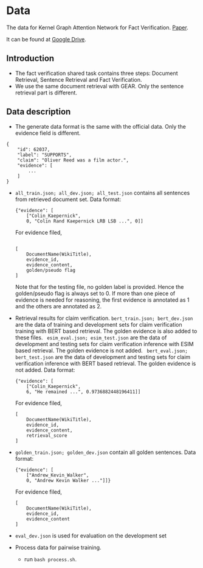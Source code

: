# Data
The data for Kernel Graph Attention Network for Fact Verification. [Paper](https://arxiv.org/pdf/1910.09796.pdf).

It can be found at [Google Drive](https://drive.google.com/open?id=1cv9dfYN_dF8GyILFbON6IUB-iU3nsNLp).


## Introduction
* The fact verification shared task contains three steps: Document Retrieval, Sentence Retrieval and Fact Verification.
* We use the same document retrieval with GEAR. Only the sentence retrieval part is different.


## Data description
* The generate data format is the same with the official data. Only the evidence field is different.
```
{
    "id": 62037,
    "label": "SUPPORTS",
    "claim": "Oliver Reed was a film actor.",
    "evidence": [
        ...
    ]
}
```
* ``all_train.json; all_dev.json; all_test.json`` contains all sentences from retrieved document set.
    Data format:
    ```
    {"evidence": [
        ["Colin_Kaepernick", 
        0, "Colin Rand Kaepernick LRB LSB ...", 0]]
    ```
    For evidence filed,
    ```
     
    [
        DocumentName(WikiTitle),
        evidence_id,
        evidence_content,
        golden/pseudo flag
    ]
    ```
    
    Note that for the testing file, no golden label is provided. Hence the golden/pseudo flag is always set to 0. If more than one piece of evidence is needed for reasoning, the first evidence is annotated as 1 and the others are annotated as 2.
    
* Retrieval results for claim verification.
    ``bert_train.json; bert_dev.json`` are the data of training and development sets for claim verification training with BERT based retrieval. The golden evidence is also added to these files. 
`` esim_eval.json; esim_test.json`` are the data of development and testing sets for claim verification inference with ESIM based retrieval. The golden evidence is not added. 
    `` bert_eval.json; bert_test.json`` are the data of development and testing sets for claim verification inference with BERT based retrieval. The golden evidence is not added. 
    Data format:
    ```
    {"evidence": [
        ["Colin_Kaepernick", 
        6, "He remained ...", 0.9736882448196411]]
    ```
    For evidence filed, 
    ```
    [
        DocumentName(WikiTitle),
        evidence_id,
        evidence_content,
        retrieval_score
    ]
    ```
* ``golden_train.json; golden_dev.json`` contain all golden sentences.
    Data format:
    ```
    {"evidence": [
        ["Andrew_Kevin_Walker", 
        0, "Andrew Kevin Walker ..."]]}
    ```
    For evidence filed,
    ```
    [
        DocumentName(WikiTitle),
        evidence_id,
        evidence_content
    ]
    ```
* ``eval_dev.json`` is used for evaluation on the development set
* Process data for pairwise training.
    * run ``bash process.sh``.
